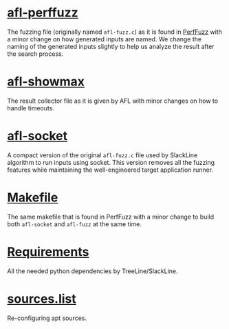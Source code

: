 # [afl-perffuzz](afl-perffuzz.c)

The fuzzing file (originally named `afl-fuzz.c`) as it is found in [PerfFuzz](https://github.com/carolemieux/perffuzz/blob/master/afl-fuzz.c) with a minor change on how generated inputs are named. We change the naming of the generated inputs slightly to help us analyze the result after the search process. 

# [afl-showmax](afl-showmax.c)

The result collector file as it is given by AFL with minor changes on how to handle timeouts.

# [afl-socket](afl-socket.c)

A compact version of the original `afl-fuzz.c` file used by SlackLine algorithm to run inputs using socket. This version removes all the fuzzing features while maintaining the well-engineered target application runner.

# [Makefile](Makefile)

The same makefile that is found in PerfFuzz with a minor change to build both `afl-socket` and `afl-fuzz` at the same time. 

# [Requirements](requierments.txt)

All the needed python dependencies by TreeLine/SlackLine. 

# [sources.list](sources.list)

Re-configuring apt sources. 